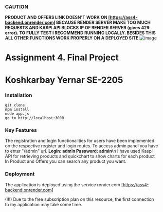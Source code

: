 ### CAUTION
**PRODUCT AND OFFERS LINK DOESN'T WORK ON [https://ass4-backend.onrender.com] BECAUSE RENDER SERVER MAKE TOO MUCH REQUESTS AND KASPI API BLOCKS IP OF RENDER SERVER (gives 429 error).
TO FULLY TEST I RECOMMEND RUNNING LOCALLY. BESIDES THIS ALL OTHER FUNCTIONS WORK PROPERLY ON A DEPLOYED SITE**
![image](https://github.com/xbtio/ass4_backend/assets/75768874/2a0a02ca-e44b-4a8f-8abd-50dbb47c8cd9)


# Assignment 4. Final Project
# Koshkarbay Yernar SE-2205

### Installation
    git clone
    npm install
    node app.js
    go to http://localhost:3000

### Key Features
The registration and login functionalities for users have been implemented on the respective register and login routes.
To access admin panel you have to enter "/admin" url. **Login: admin  Password: admin**\n
I have used Kaspi API for retrieving products and quickchart to show charts for each product
In Product and Offers you can search any product you want.



### Deployment
The application is deployed using the service render.com
[https://ass4-backend.onrender.com]


(!!!) Due to the free subscription plan on this resource, the first connection to my application may take some time.
